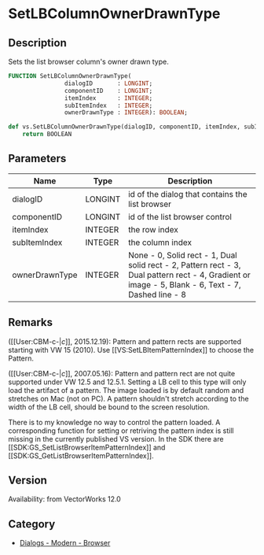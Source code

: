 # SetLBColumnOwnerDrawnType

## Description
Sets the list browser column's owner drawn type.

```pascal
FUNCTION SetLBColumnOwnerDrawnType(
				dialogID       : LONGINT;
				componentID    : LONGINT;
				itemIndex      : INTEGER;
				subItemIndex   : INTEGER;
				ownerDrawnType : INTEGER): BOOLEAN;
```

```python
def vs.SetLBColumnOwnerDrawnType(dialogID, componentID, itemIndex, subItemIndex, ownerDrawnType):
    return BOOLEAN
```

## Parameters
|Name|Type|Description|
|---|---|---|
|dialogID|LONGINT|id of the dialog that contains the list browser|
|componentID|LONGINT|id of the list browser control|
|itemIndex|INTEGER|the row index|
|subItemIndex|INTEGER|the column index|
|ownerDrawnType|INTEGER|None - 0, Solid rect - 1, Dual solid rect - 2, Pattern rect - 3, Dual pattern rect - 4, Gradient or image - 5, Blank - 6, Text - 7, Dashed line - 8|

## Remarks
([[User:CBM-c-|_c_]], 2015.12.19): 
Pattern and pattern rects are supported starting with VW 15 (2010). Use [[VS:SetLBItemPatternIndex]] to choose the Pattern.

([[User:CBM-c-|_c_]], 2007.05.16): 
Pattern and pattern rect are not quite supported under VW 12.5 and 12.5.1. Setting a LB cell to this type will only load the artifact of a pattern. The image loaded is by default random and stretches on Mac (not on PC). A pattern shouldn't stretch according to the width of the LB cell, should be bound to the screen resolution.

There is to my knowledge no way to control the pattern loaded.
A corresponding function for setting or retriving the pattern index is still missing in the currently published VS version. In the SDK there are [[SDK:GS_SetListBrowserItemPatternIndex]] and [[SDK:GS_GetListBrowserItemPatternIndex]].

## Version
Availability: from VectorWorks 12.0

## Category
* [Dialogs - Modern - Browser](../Categories/Dialogs%20-%20Modern%20-%20Browser.md)
